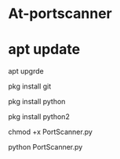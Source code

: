 # At-portscanner

# apt update

apt upgrde

pkg install git

pkg install python 

pkg install python2 

chmod +x PortScanner.py

python PortScanner.py

